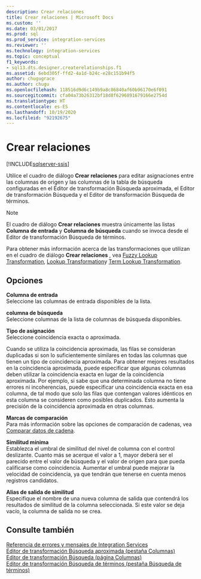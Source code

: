 ```yaml
---
description: Crear relaciones
title: Crear relaciones | Microsoft Docs
ms.custom: ''
ms.date: 03/01/2017
ms.prod: sql
ms.prod_service: integration-services
ms.reviewer: ''
ms.technology: integration-services
ms.topic: conceptual
f1_keywords:
- sql13.dts.designer.createrelationships.f1
ms.assetid: 6ebd305f-ffd2-4a1d-b24c-e28c151b94f5
author: chugugrace
ms.author: chugu
ms.openlocfilehash: 118516d9d6c149b9a8c86840af60b96170e6f091
ms.sourcegitcommit: cfa04a73b26312bf18d8f6296891679166e2754d
ms.translationtype: HT
ms.contentlocale: es-ES
ms.lasthandoff: 10/19/2020
ms.locfileid: "92192675"
---
```

# <a name="create-relationships"></a>Crear relaciones

[!INCLUDE[sqlserver-ssis](../../../includes/applies-to-version/sqlserver-ssis.md)]


  Utilice el cuadro de diálogo **Crear relaciones** para editar asignaciones entre las columnas de origen y las columnas de la tabla de búsqueda configuradas en el Editor de transformación Búsqueda aproximada, el Editor de transformación Búsqueda y el Editor de transformación Búsqueda de términos.  
  
> [!NOTE]  
>   El cuadro de diálogo **Crear relaciones** muestra únicamente las listas **Columna de entrada** y **Columna de búsqueda** cuando se invoca desde el Editor de transformación Búsqueda de términos.  
  
 Para obtener más información acerca de las transformaciones que utilizan en el cuadro de diálogo **Crear relaciones** , vea [Fuzzy Lookup Transformation](../../../integration-services/data-flow/transformations/fuzzy-lookup-transformation.md), [Lookup Transformation](../../../integration-services/data-flow/transformations/lookup-transformation.md)y [Term Lookup Transformation](../../../integration-services/data-flow/transformations/term-lookup-transformation.md).  
  
## <a name="options"></a>Opciones  
 **Columna de entrada**  
 Seleccione las columnas de entrada disponibles de la lista.  
  
 **columna de búsqueda**  
 Seleccione columnas de la lista de columnas de búsqueda disponibles.  
  
 **Tipo de asignación**  
 Seleccione coincidencia exacta o aproximada.  
  
 Cuando se utiliza la coincidencia aproximada, las filas se consideran duplicadas si son lo suficientemente similares en todas las columnas que tienen un tipo de coincidencia aproximada. Para obtener mejores resultados en la coincidencia aproximada, puede especificar que algunas columnas deben utilizar la coincidencia exacta en lugar de la coincidencia aproximada. Por ejemplo, si sabe que una determinada columna no tiene errores ni incoherencias, puede especificar una coincidencia exacta en esa columna, de tal modo que solo las filas que contengan valores idénticos en esta columna se consideren como posibles duplicados. Esto aumenta la precisión de la coincidencia aproximada en otras columnas.  
  
 **Marcas de comparación**  
 Para más información sobre las opciones de comparación de cadenas, vea [Comparar datos de cadena](../../../integration-services/data-flow/comparing-string-data.md).  
  
 **Similitud mínima**  
 Establezca el umbral de similitud del nivel de columna con el control deslizante. Cuanto más se acerque el valor a 1, mayor deberá ser el parecido entre el valor de búsqueda y el valor de origen para que pueda calificarse como coincidencia. Aumentar el umbral puede mejorar la velocidad de coincidencia, ya que tendrán que tenerse en cuenta menos registros candidatos.  
  
 **Alias de salida de similitud**  
 Especifique el nombre de una nueva columna de salida que contendrá los resultados de similitud de la columna seleccionada. Si este valor se deja vacío, la columna de salida no se crea.  
  
## <a name="see-also"></a>Consulte también  
 [Referencia de errores y mensajes de Integration Services](../../../integration-services/integration-services-error-and-message-reference.md)   
 [Editor de transformación Búsqueda aproximada &#40;pestaña Columnas&#41;](./fuzzy-lookup-transformation.md)   
 [Editor de transformación Búsqueda &#40;página Columnas&#41;](./lookup-transformation.md)   
 [Editor de transformación Búsqueda de términos &#40;pestaña Búsqueda de términos&#41;](./term-lookup-transformation.md)  
  
